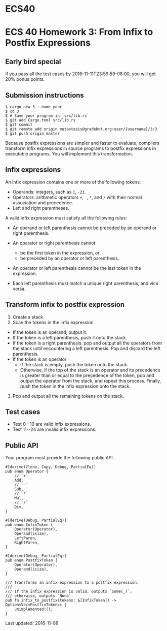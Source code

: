 # ECS40
# ECS 40 Homework 3: From Infix to Postfix Expressions

## Early bird special

If you pass all the test cases by 2016-11-11T23:59:59-08:00, you will get 20% bonus points.

## Submission instructions

```
$ cargo new 3 --name your
$ cd 3
$ # Save your program in `src/lib.rs`
$ git add Cargo.toml src/lib.rs
$ git commit
$ git remote add origin metastasis@gradebot.org:user/{username}/3/3
$ git push origin master
```

Because postfix expressions are simpler and faster to evaluate, compilers transform infix expressions in source programs to postfix expressions in executable programs. You will implement this transformation.

## Infix expressions

An infix expression contains one or more of the following tokens:

* Operands: integers, such as `1`, `-23`.
* Operators: arithmetic operators `+`, `-`, `*`, and `/` with their normal association and precedence.
* Left and right parentheses.

A valid infix expression must satisfy all the following rules:

* An operand or left parenthesis cannot be preceded by an operand or right parenthesis.

* An operator or right parenthesis cannot
  * be the first token in the expression, or
  * be preceded by an operator or left parenthesis.

* An operator or left parenthesis cannot be the last token in the expression.

* Each left parenthesis must match a unique right parenthesis, and vice versa.

## Transform infix to postfix expression

1. Create a stack.
2. Scan the tokens in the infix expression.
  * If the token is an operand, output it.
  * If the token is a left parenthesis, push it onto the stack.
  * If the token is a right parenthesis, pop and output all the operators from the stack until encountering a left parenthesis. Pop and discard the left parenthesis.
  * If the token is an operator
	* If the stack is empty, push the token onto the stack.
	* Otherwise, if the top of the stack is an operator and its precedence is greater than or equal to the precedence of the token, pop and output the operator from the stack, and repeat this process. Finally, push the token in the infix expression onto the stack.
3. Pop and output all the remaining tokens on the stack.

## Test cases

* Test 0--10 are valid infix expressions.
* Test 11--24 are invalid infix expressions.

## Public API

Your program must provide the following public API.

```
#[derive(Clone, Copy, Debug, PartialEq)]
pub enum Operator {
    // `+`
    Add,
    // `-`
    Sub,
    // `*`
    Mul,
    // `/`
    Div,
}

#[derive(Debug, PartialEq)]
pub enum InfixToken {
    Operator(Operator),
    Operand(isize),
    LeftParen,
    RightParen,
}

#[derive(Debug, PartialEq)]
pub enum PostfixToken {
    Operator(Operator),
    Operand(isize),
}

/// Transforms an infix expression to a postfix expression.
///
/// If the infix expression is valid, outputs `Some(_)`; 
/// otherwise, outputs `None`.
pub fn infix_to_postfix(tokens: &[InfixToken]) -> Option<Vec<PostfixToken>> {
    unimplemented!();
}
```

Last updated: 2016-11-06
